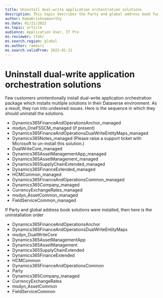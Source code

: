 ```yaml
---
title: Uninstall dual-write application orchestration solutions
description: This topic describes the Party and global address book functionality of dual-write.
author: RamaKrishnamoorthy
ms.date: 01/21/2022
ms.topic: article
audience: Application User, IT Pro
ms.reviewer: tfehr
ms.search.region: global
ms.author: ramasri
ms.search.validFrom: 2022-01-21
---
```


# Uninstall dual-write application orchestration solutions

Few customers unintentionally install dual-write application orchestration package which installs mutliple solutions in their Dataverse environment. As a result, they run into undesired issues. Here is the sequence in which they should uninstall the solutions. 

+ Dynamics365FinanceAndOperationsAnchor_managed
+ msdyn_OneFSSCM_managed (if present)
+ Dynamics365FinanceAndOperationsDualWriteEntityMaps_managed
+ Dynamics365Notes_managed (Please raise a support ticket with Microsoft to un-install this solution.)
+ DualWriteCore_managed
+ Dynamics365AssetManagementApp_managed
+ Dynamics365AssetManagement_managed
+ Dynamics365SupplyChainExtended_managed
+ Dynamics365FinanceExtended_managed
+ HCMCommon_managed
+ Dynamics365FinanceAndOperationsCommon_managed
+ Dynamics365Company_managed
+ CurrencyExchangeRates_managed
+ msdyn_AssetCommon_managed
+ FieldServiceCommon_managed

If Party and global address book solutions were installed, then here is the uninstallation order
+ Dynamics365FinanceAndOperationsAnchor
+ Dynamics365FinanceAndOperationsDualWriteEntityMaps
+ msdyn_DualWriteCore
+ Dynamics365AssetManagementApp
+ Dynamics365AssetManagement
+ Dynamics365SupplyChainExtended
+ Dynamics365FinanceExtended
+ HCMCommon
+ Dynamics365FinanceAndOperationsCommon
+ Party
+ Dynamics365Company_managed
+ CurrencyExchangeRates
+ msdyn_AssetCommon
+ FieldServiceCommon
